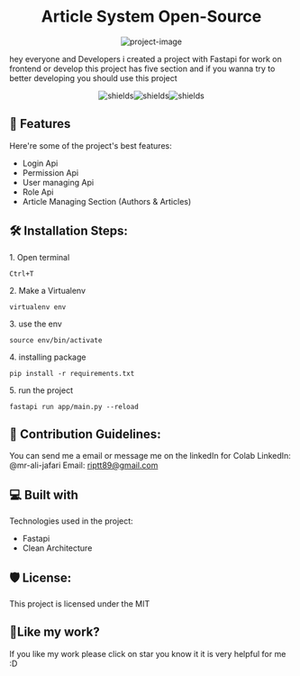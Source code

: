 <h1 align="center" id="title">Article System Open-Source</h1>

<p align="center"><img src="https://www.browserstack.com/blog/content/images/2022/03/Banner@2x--2-.png" alt="project-image"></p>

<p id="description">hey everyone and Developers i created a project with Fastapi for work on frontend or develop this project has five section and if you wanna try to better developing you should use this project</p>

<p align="center"><img src="https://img.shields.io/badge/open-source-any" alt="shields"><img src="https://img.shields.io/badge/national-project-0" alt="shields"><img src="https://img.shields.io/badge/ali-jafari-0" alt="shields"></p>

  
  
<h2>🧐 Features</h2>

Here're some of the project's best features:

*   Login Api
*   Permission Api
*   User managing Api
*   Role Api
*   Article Managing Section (Authors & Articles)

<h2>🛠️ Installation Steps:</h2>

<p>1. Open terminal</p>

```
Ctrl+T
```

<p>2. Make a Virtualenv</p>

```
virtualenv env
```

<p>3. use the env</p>

```
source env/bin/activate
```

<p>4. installing package</p>

```
pip install -r requirements.txt
```

<p>5. run the project</p>

```
fastapi run app/main.py --reload
```

<h2>🍰 Contribution Guidelines:</h2>

You can send me a email or message me on the linkedIn for Colab LinkedIn: @mr-ali-jafari Email: riptt89@gmail.com

  
  
<h2>💻 Built with</h2>

Technologies used in the project:

*   Fastapi
*   Clean Architecture

<h2>🛡️ License:</h2>

This project is licensed under the MIT

<h2>💖Like my work?</h2>

If you like my work please click on star you know it it is very helpful for me :D